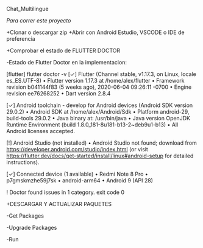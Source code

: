 Chat_Multilingue

*Para correr este proyecto*


+Clonar o descargar zip
+Abrir con Android Estudio, VSCODE o IDE de preferencia 

+Comprobar el estado de FLUTTER DOCTOR


-Estado de Flutter Doctor en la implementacion:


[flutter] flutter doctor -v
[✓] Flutter (Channel stable, v1.17.3, on Linux, locale es_ES.UTF-8)
    • Flutter version 1.17.3 at /home/alex/flutter
    • Framework revision b041144f83 (5 weeks ago), 2020-06-04 09:26:11 -0700
    • Engine revision ee76268252
    • Dart version 2.8.4

[✓] Android toolchain - develop for Android devices (Android SDK version 29.0.2)
    • Android SDK at /home/alex/Android/Sdk
    • Platform android-29, build-tools 29.0.2
    • Java binary at: /usr/bin/java
    • Java version OpenJDK Runtime Environment (build 1.8.0_181-8u181-b13-2~deb9u1-b13)
    • All Android licenses accepted.

[!] Android Studio (not installed)
    • Android Studio not found; download from https://developer.android.com/studio/index.html
      (or visit https://flutter.dev/docs/get-started/install/linux#android-setup for detailed instructions).

[✓] Connected device (1 available)
    • Redmi Note 8 Pro • p7gmskmzhe59j7sk • android-arm64 • Android 9 (API 28)

! Doctor found issues in 1 category.
exit code 0

+DESCARGAR Y ACTUALIZAR PAQUETES

-Get Packages

-Upgrade Packages

-Run
